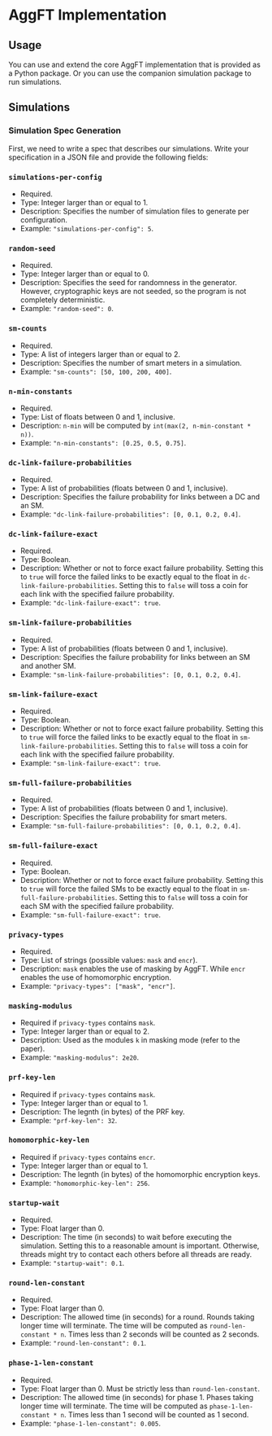 # AggFT Implementation

## Usage

You can use and extend the core AggFT implementation that is provided as a
Python package. Or you can use the companion simulation package to run
simulations.

## Simulations

### Simulation Spec Generation

First, we need to write a spec that describes our simulations. Write your
specification in a JSON file and provide the following fields:

### `simulations-per-config`

- Required.
- Type: Integer larger than or equal to 1.
- Description: Specifies the number of simulation files to generate per
  configuration.
- Example: `"simulations-per-config": 5`.

### `random-seed`

- Required.
- Type: Integer larger than or equal to 0.
- Description: Specifies the seed for randomness in the generator. However,
  cryptographic keys are not seeded, so the program is not completely
  deterministic.
- Example: `"random-seed": 0`.

### `sm-counts`

- Required.
- Type: A list of integers larger than or equal to 2.
- Description: Specifies the number of smart meters in a simulation.
- Example: `"sm-counts": [50, 100, 200, 400]`.

### `n-min-constants`

- Required.
- Type: List of floats between 0 and 1, inclusive.
- Description: `n-min` will be computed by `int(max(2, n-min-constant * n))`.
- Example: `"n-min-constants": [0.25, 0.5, 0.75]`.

### `dc-link-failure-probabilities`

- Required.
- Type: A list of probabilities (floats between 0 and 1, inclusive).
- Description: Specifies the failure probability for links between a DC and an
  SM.
- Example: `"dc-link-failure-probabilities": [0, 0.1, 0.2, 0.4]`.

### `dc-link-failure-exact`

- Required.
- Type: Boolean.
- Description: Whether or not to force exact failure probability. Setting this
  to `true` will force the failed links to be exactly equal to the float in
  `dc-link-failure-probabilities`. Setting this to `false` will toss a coin for
  each link with the specified failure probability.
- Example: `"dc-link-failure-exact": true`.

### `sm-link-failure-probabilities`

- Required.
- Type: A list of probabilities (floats between 0 and 1, inclusive).
- Description: Specifies the failure probability for links between an SM and
  another SM.
- Example: `"sm-link-failure-probabilities": [0, 0.1, 0.2, 0.4]`.

### `sm-link-failure-exact`

- Required.
- Type: Boolean.
- Description: Whether or not to force exact failure probability. Setting this
  to `true` will force the failed links to be exactly equal to the float in
  `sm-link-failure-probabilities`. Setting this to `false` will toss a coin for
  each link with the specified failure probability.
- Example: `"sm-link-failure-exact": true`.

### `sm-full-failure-probabilities`

- Required.
- Type: A list of probabilities (floats between 0 and 1, inclusive).
- Description: Specifies the failure probability for smart meters.
- Example: `"sm-full-failure-probabilities": [0, 0.1, 0.2, 0.4]`.

### `sm-full-failure-exact`

- Required.
- Type: Boolean.
- Description: Whether or not to force exact failure probability. Setting this
  to `true` will force the failed SMs to be exactly equal to the float in
  `sm-full-failure-probabilities`. Setting this to `false` will toss a coin for
  each SM with the specified failure probability.
- Example: `"sm-full-failure-exact": true`.

### `privacy-types`

- Required.
- Type: List of strings (possible values: `mask` and `encr`).
- Description: `mask` enables the use of masking by AggFT. While `encr` enables
  the use of homomorphic encryption.
- Example: `"privacy-types": ["mask", "encr"]`.

### `masking-modulus`

- Required if `privacy-types` contains `mask`.
- Type: Integer larger than or equal to 2.
- Description: Used as the modules `k` in masking mode (refer to the paper).
- Example: `"masking-modulus": 2e20`.

### `prf-key-len`

- Required if `privacy-types` contains `mask`.
- Type: Integer larger than or equal to 1.
- Description: The legnth (in bytes) of the PRF key.
- Example: `"prf-key-len": 32`.

### `homomorphic-key-len`

- Required if `privacy-types` contains `encr`.
- Type: Integer larger than or equal to 1.
- Description: The legnth (in bytes) of the homomorphic encryption keys.
- Example: `"homomorphic-key-len": 256`.

### `startup-wait`

- Required.
- Type: Float larger than 0.
- Description: The time (in seconds) to wait before executing the simulation.
  Setting this to a reasonable amount is important. Otherwise, threads might try
  to contact each others before all threads are ready.
- Example: `"startup-wait": 0.1`.

### `round-len-constant`

- Required.
- Type: Float larger than 0.
- Description: The allowed time (in seconds) for a round. Rounds taking longer
  time will terminate. The time will be computed as `round-len-constant * n`.
  Times less than 2 seconds will be counted as 2 seconds.
- Example: `"round-len-constant": 0.1`.

### `phase-1-len-constant`

- Required.
- Type: Float larger than 0. Must be strictly less than `round-len-constant`.
- Description: The allowed time (in seconds) for phase 1. Phases taking longer
  time will terminate. The time will be computed as `phase-1-len-constant * n`.
  Times less than 1 second will be counted as 1 second.
- Example: `"phase-1-len-constant": 0.005`.
